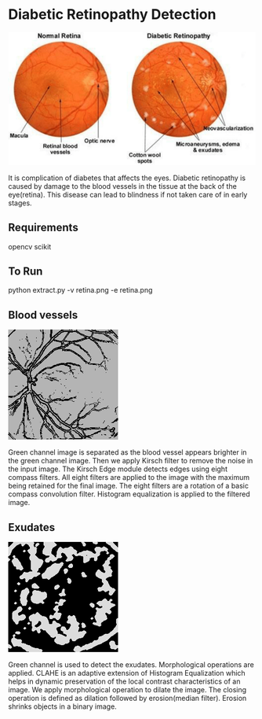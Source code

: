 # Diabetic Retinopathy Detection

![alt text](image.png)

It is complication of diabetes that affects the eyes. Diabetic retinopathy is caused by damage to the blood vessels in the tissue at the back of the eye(retina). This disease can lead to blindness if not taken care of in early stages.


## Requirements

opencv
scikit

## To Run

python extract.py -v retina.png -e retina.png


## Blood vessels

![alt text](retinaVessels.png)

Green channel image is separated as the blood vessel appears brighter in the green channel image. Then we apply Kirsch filter to remove the noise in the input image. The Kirsch Edge module detects edges using eight compass filters. All eight filters are applied to the image with the maximum being retained for the final image. The eight filters are a rotation of a basic compass convolution filter. Histogram equalization is applied to the filtered image.


## Exudates

![alt text](retinaExudates.png)

Green channel is used to detect the exudates. Morphological operations are applied. CLAHE is an adaptive extension of Histogram Equalization which helps in dynamic preservation of the local contrast characteristics of an image. We apply morphological operation to dilate the image. The closing operation is defined as dilation followed by erosion(median filter). Erosion shrinks objects in a binary image.